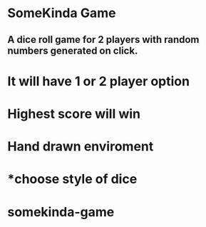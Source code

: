 # SomeKinda Game

## A dice roll game for 2 players with random numbers generated on click.

# It will have 1 or 2 player option
# Highest score will win
# Hand drawn enviroment
# *choose style of dice
# somekinda-game
